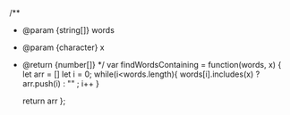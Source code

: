 /**
 * @param {string[]} words
 * @param {character} x
 * @return {number[]}
 */
var findWordsContaining = function(words, x) {
    let arr = []
    let i = 0;
    while(i<words.length){
        words[i].includes(x) ? arr.push(i) : "" ;
        i++
    }

    return arr
};